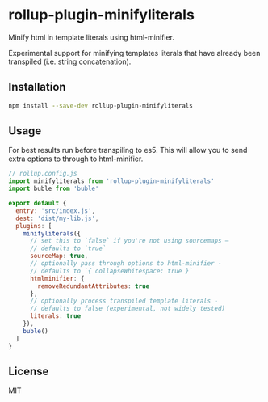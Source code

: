 # rollup-plugin-minifyliterals

Minify html in template literals using html-minifier.

Experimental support for minifying templates literals that have already been transpiled (i.e. string concatenation).


## Installation

```sh
npm install --save-dev rollup-plugin-minifyliterals
```


## Usage

For best results run before transpiling to es5. This will allow you to send
extra options to through to html-minifier.


```js
// rollup.config.js
import minifyliterals from 'rollup-plugin-minifyliterals'
import buble from 'buble'

export default {
  entry: 'src/index.js',
  dest: 'dist/my-lib.js',
  plugins: [
    minifyliterals({
      // set this to `false` if you're not using sourcemaps –
      // defaults to `true`
      sourceMap: true,
      // optionally pass through options to html-minifier -
      // defaults to `{ collapseWhitespace: true }`
      htmlminifier: {
        removeRedundantAttributes: true
      },
      // optionally process transpiled template literals -
      // defaults to false (experimental, not widely tested)
      literals: true
    }),
    buble()
  ]
}

```


## License

MIT
